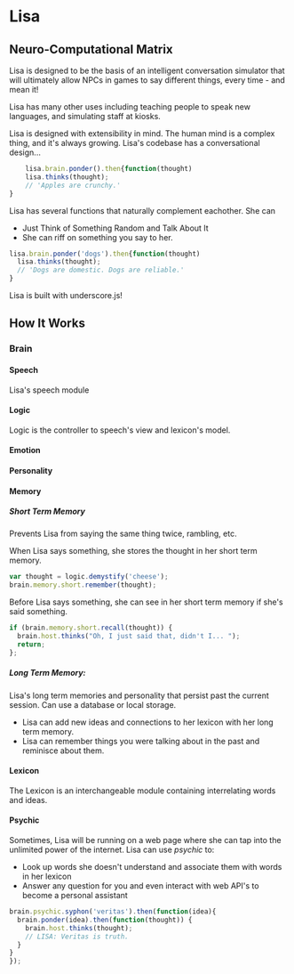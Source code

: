<h1>Lisa</h1>
<h2>Neuro-Computational Matrix</h2>
<p>Lisa is designed to be the basis of an intelligent conversation simulator that will ultimately allow NPCs in games to say different things, every time - and mean it!</p>
<p>Lisa has many other uses including teaching people to speak new languages, and simulating staff at kiosks.</p>
<p>Lisa is designed with extensibility in mind. The human mind is a complex thing, and it's always growing. Lisa's codebase has a conversational design...</p>

```javascript
    lisa.brain.ponder().then{function(thought)
    lisa.thinks(thought);
    // 'Apples are crunchy.'
}
```

<p>
	Lisa has several functions that naturally complement eachother. She can
	<ul>
		<li>Just Think of Something Random and Talk About It</li>
		<li>She can riff on something you say to her.
		</li>
	</ul>
</p>

```javascript
lisa.brain.ponder('dogs').then{function(thought)
  lisa.thinks(thought);
  // 'Dogs are domestic. Dogs are reliable.'
}
```
<p>Lisa is built with underscore.js!</p>
<h2>How It Works</h2>
<h3>Brain</h3>
<h4>Speech</h4>
<p>
  Lisa's speech module
</p>
<h4>Logic</h4>
<p>
  Logic is the controller to speech's view and lexicon's model.  
</p>
<h4>Emotion</h4>
<h4>Personality</h4>    
<h4>Memory</h4>    
<h5>Short Term Memory</h5>
<p>Prevents Lisa from saying the same thing twice, rambling, etc.</p>
<p>When Lisa says something, she stores the thought in her short term memory.</p>

```javascript
var thought = logic.demystify('cheese');
brain.memory.short.remember(thought);
```

<p>Before Lisa says something, she can see in her short term memory if she's said something.</p>


```javascript
if (brain.memory.short.recall(thought)) {
  brain.host.thinks("Oh, I just said that, didn't I... ");
  return;
};
```

<h5>Long Term Memory:</h5>
<p>Lisa's long term memories and personality that persist past the current session. Can use a database or local storage.</p>
<ul>
  <li>Lisa can add new ideas and connections to her lexicon with her long term memory.</li>
  <li>Lisa can remember things you were talking about in the past and reminisce about them.</li>
</ul>
<h4>Lexicon</h4>
<p>
  The Lexicon is an interchangeable module containing interrelating words and ideas. 
</p>

<h4>Psychic</h4>
<p>
  Sometimes, Lisa will be running on a web page where she can tap into the unlimited power of the internet. Lisa can use <i>psychic</i> to:
  <ul>
    <li>
      Look up words she doesn't understand and associate them with words in her lexicon
    </li>
    <li>
      Answer any question for you and even interact with web API's to become a personal assistant
    </li>
  </ul>

```javascript
brain.psychic.syphon('veritas').then(function(idea){
  brain.ponder(idea).then(function(thought)) {
    brain.host.thinks(thought);
    // LISA: Veritas is truth.
  }
}
});
```

</p>
